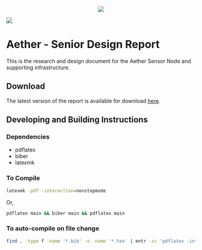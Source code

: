 <p align="center">
  <img src="https://user-images.githubusercontent.com/5152848/146123906-e0c5a518-798d-49a1-ba78-0f2eeff61f5f.png">
  <!-- ![aether](https://user-images.githubusercontent.com/5152848/146123906-e0c5a518-798d-49a1-ba78-0f2eeff61f5f.png) -->
</p>

<p>
  <img src="https://img.shields.io/static/v1?label=Made%20with&message=LaTeX&color=008080&style=for-the-badge&logo=LaTeX">
</p>

# Aether - Senior Design Report
This is the research and design document for the Aether Sensor Node and supporting infrastructure.

## Download
The latest version of the report is available for download [here](https://github.com/UCF-Aether/Report/releases/download/latest/main.pdf).

## Developing and Building Instructions
### Dependencies
- pdflatex
- biber
- latexmk

### To Compile
```sh
latexmk -pdf -interaction=nonstopmode
```

Or,

```sh
pdflatex main && biber main && pdflatex main
```

### To auto-compile on file change
```sh
find . -type f -name '*.bib' -o -name '*.tex' | entr -sc 'pdflatex -interaction=nonstopmode main && biber main && pdflatex -interaction=nonstopmode main'
```
